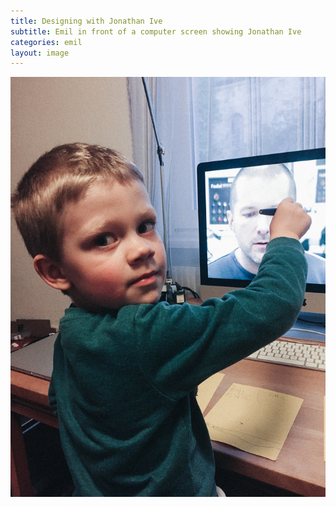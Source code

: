 ```yaml
---
title: Designing with Jonathan Ive
subtitle: Emil in front of a computer screen showing Jonathan Ive
categories: emil
layout: image
---
```

![Emil in front of a computer screen showing Jonathan Ive](/i/IMG_0975.jpg)
